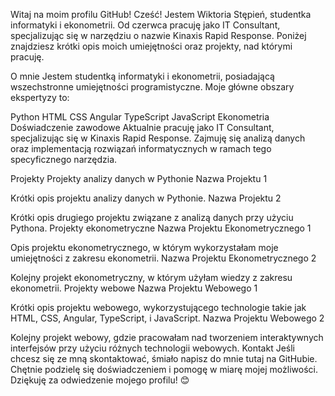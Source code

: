 
Witaj na moim profilu GitHub!
Cześć! Jestem Wiktoria Stępień, studentka informatyki i ekonometrii. Od czerwca pracuję jako IT Consultant, specjalizując się w narzędziu o nazwie Kinaxis Rapid Response. Poniżej znajdziesz krótki opis moich umiejętności oraz projekty, nad którymi pracuję.

O mnie
Jestem studentką informatyki i ekonometrii, posiadającą wszechstronne umiejętności programistyczne. Moje główne obszary ekspertyzy to:

Python
HTML
CSS
Angular
TypeScript
JavaScript
Ekonometria
Doświadczenie zawodowe
Aktualnie pracuję jako IT Consultant, specjalizując się w Kinaxis Rapid Response. Zajmuję się analizą danych oraz implementacją rozwiązań informatycznych w ramach tego specyficznego narzędzia.

Projekty
Projekty analizy danych w Pythonie
Nazwa Projektu 1

Krótki opis projektu analizy danych w Pythonie.
Nazwa Projektu 2

Krótki opis drugiego projektu związane z analizą danych przy użyciu Pythona.
Projekty ekonometryczne
Nazwa Projektu Ekonometrycznego 1

Opis projektu ekonometrycznego, w którym wykorzystałam moje umiejętności z zakresu ekonometrii.
Nazwa Projektu Ekonometrycznego 2

Kolejny projekt ekonometryczny, w którym użyłam wiedzy z zakresu ekonometrii.
Projekty webowe
Nazwa Projektu Webowego 1

Krótki opis projektu webowego, wykorzystującego technologie takie jak HTML, CSS, Angular, TypeScript, i JavaScript.
Nazwa Projektu Webowego 2

Kolejny projekt webowy, gdzie pracowałam nad tworzeniem interaktywnych interfejsów przy użyciu różnych technologii webowych.
Kontakt
Jeśli chcesz się ze mną skontaktować, śmiało napisz do mnie tutaj na GitHubie. Chętnie podzielę się doświadczeniem i pomogę w miarę mojej możliwości. Dziękuję za odwiedzenie mojego profilu! 😊







